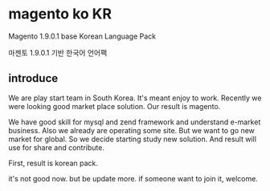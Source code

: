 magento ko KR
=============

Magento 1.9.0.1 base Korean Language Pack

마젠토 1.9.0.1 기반 한국어 언어팩

## introduce

We are play start team in South Korea.
It's meant enjoy to work.
Recently we were looking good market place solution.
Our result is magento.

We have good skill for mysql and zend framework and understand e-market business.
Also we already are operating some site.
But we want to go new market for global.
So we decide starting study new solution.
And result will use for share and contribute.

First, result is korean pack.

it's not good now. but be update more.
if someone want to join it, welcome.


